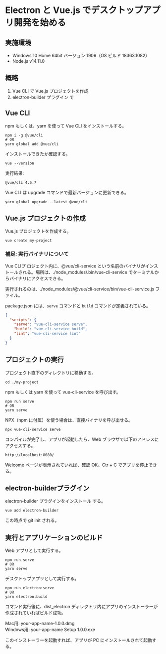 # Electron と Vue.js でデスクトップアプリ開発を始める

## 実施環境
- Windows 10 Home 64bit バージョン 1909（OS ビルド 18363.1082）
- Node.js v14.11.0

## 概略
1. Vue CLI で Vue.js プロジェクトを作成
2. electron-builder プラグイン で

## Vue CLI
npm もしくは、yarn を使って Vue CLI をインストールする。
```console
npm i -g @vue/cli
# OR
yarn global add @vue/cli
```

インストールできたか確認する。
```console
vue --version
```
実行結果:
```
@vue/cli 4.5.7
```

Vue CLI は upgrade コマンドで最新バージョンに更新できる。
```console
yarn global upgrade --latest @vue/cli
```

## Vue.js プロジェクトの作成
Vue.js プロジェクトを作成する。
```console
vue create my-project
```

### 補足: 実行バイナリについて
Vue CLIプ ロジェクト内に、@vue/cli-service という名前のバイナリがインストールされる。場所は、./node_modules/.bin/vue-cli-service でターミナルからバイナリにアクセスできる。

実行されるのは、./node_modules/@vue/cli-service/bin/vue-cli-service.js ファイル。

package.json には、`serve` コマンドと `build` コマンドが定義されている。

```json
{
  "scripts": {
    "serve": "vue-cli-service serve",
    "build": "vue-cli-service build",
    "lint": "vue-cli-service lint"
  }
}
```

## プロジェクトの実行
プロジェクト直下のディレクトリに移動する。
```console
cd ./my-project
```

npm もしくは yarn を使って vue-cli-service を呼び出す。
```console
npm run serve
# OR
yarn serve
```

NPX（npm に付属）を使う場合は、直接バイナリを呼び出せる。
```console
npx vue-cli-service serve
```

コンパイルが完了し、アプリが起動したら、Web ブラウザで以下のアドレスにアクセスする。
```
http://localhost:8080/
```

Welcome ページが表示されていれば、確認 OK。Ctr + C でアプリを停止できる。

## electron-builderプラグイン
electron-builder プラグインをインストール する。
```console
vue add electron-builder
```

この時点で git init される。

## 実行とアプリケーションのビルド
Web アプリとして実行する。
```console
npm run serve
# OR
yarn serve
```

デスクトップアプリとして実行する。
```console
npm run electron:serve
# OR
yarn electron:build
```

コマンド実行後に、dist_electron ディレクトリ内にアプリのインストーラーが作成されていればビルド成功。

Mac用: your-app-name-1.0.0.dmg  
Windows用: your-app-name Setup 1.0.0.exe  

このインストーラーを起動すれば、アプリが PC にインストールされて起動する。
